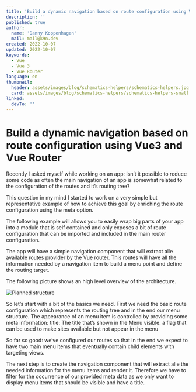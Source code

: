 ```yaml
---
title: 'Build a dynamic navigation based on route configuration using Vue3 and Vue Router'
description: ''
published: true
author:
  name: 'Danny Koppenhagen'
  mail: mail@k9n.dev
created: 2022-10-07
updated: 2022-10-07
keywords:
  - Vue
  - Vue 3
  - Vue Router
language: en
thumbnail:
  header: assets/images/blog/schematics-helpers/schematics-helpers.jpg
  card: assets/images/blog/schematics-helpers/schematics-helpers-small.jpg
linked:
  devTo: ''
---
```


# Build a dynamic navigation based on route configuration using Vue3 and Vue Router

Recently I asked myself while working on an app: Isn’t it possible to reduce some code as often the main navigation of an app is somewhat related to the configuration of the routes and it’s routing tree?

This question in my mind I started to work on a very simple but representative example of how to achieve this goal by enriching the route configuration using the meta option.

The following example will allows you to easily wrap big parts of your app into a module that is self contained and only exposes a bit of route configuration that can be imported and included in the main router configuration.

The app will have a simple navigation component that will extract alle available routes provider by the Vue router.
This routes will have all the information needed by a navigation item to build a menu point and define the routing target.

The following picture shows an high level overview of the architecture.

![Planned structure](assets/images/blog/vue-dynamic-menu/nav-structure.drawio.svg)

So let’s start with a bit of the basics we need.
First we need the basic route configuration which represents the routing tree and in the end our menu structure.
The  appearance of an menu item is controlled by providing some meta information:
title: The title that’s shown in the Menu
visible: a flag that can be used to make sites available but not appear in the menu

So far so good: we’ve configured our routes so that in the end we expect to have two main menu items that eventually contain child elements with targeting views.

The next step is to create the navigation component that will extract alle the needed information for the menu items and render it.
Therefore we have to filter for the occurrence of our provided meta data as we only want to display menu items that should be visible and have a title.



